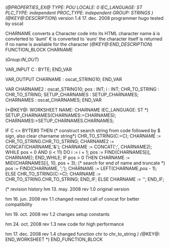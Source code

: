 (*@PROPERTIES_EX@
TYPE: POU
LOCALE: 0
IEC_LANGUAGE: ST
PLC_TYPE: independent
PROC_TYPE: independent
GROUP: STRINGS
*)
(*@KEY@:DESCRIPTION*)
version 1.4		17. dec. 2008
programmer 		hugo
tested by		oscat

CHARNAME converts a Character code into its HTML character name
ä is convterted to 'äuml'
€ is converted to 'euro'
the character itself is returned if no name is available for the character
(*@KEY@:END_DESCRIPTION*)
FUNCTION_BLOCK CHARNAME

(*Group:IN_OUT*)


VAR_INPUT
	C :	BYTE;
END_VAR


VAR_OUTPUT
	CHARNAME :	oscat_STRING10;
END_VAR


VAR
	CHARNAME2 :	oscat_STRING10;
	pos :	INT;
	i :	INT;
	CHR_TO_STRING :	CHR_TO_STRING;
	SETUP_CHARNAMES :	SETUP_CHARNAMES;
	CHARNAMES :	oscat_CHARNAMES;
END_VAR


(*@KEY@: WORKSHEET
NAME: CHARNAME
IEC_LANGUAGE: ST
*)
SETUP_CHARNAMES(CHARNAMES:=CHARNAMES);
CHARNAMES:=SETUP_CHARNAMES.CHARNAMES;

IF C <> BYTE#0 THEN
	(* construct search string from code followed by $ sign, also clear charname string*)
	CHR_TO_STRING(C:=C);
	CHARNAME := CHR_TO_STRING.CHR_TO_STRING;
	CHARNAME2 := CONCAT(CHARNAME,'&');
	CHARNAME := CONCAT(';', CHARNAME2);
	WHILE pos = 0 AND (i < 11) DO
		i := i + 1;
		pos := FIND(CHARNAMES[i], CHARNAME);
	END_WHILE;
	IF pos > 0 THEN
		CHARNAME := MID(CHARNAMES[i], 10, pos + 3);
		(* search for end of name and truncate *)
		pos := FIND(CHARNAME, ';');
		CHARNAME := LEFT(CHARNAME,pos - 1);
	ELSE
		CHR_TO_STRING(C:=C);
		CHARNAME := CHR_TO_STRING.CHR_TO_STRING;
	END_IF;
ELSE
	CHARNAME := '';
END_IF;


(* revision history
hm	13. may. 2008	rev 1.0
	original version

hm	16. jun. 2008	rev 1.1
	changed nested call of concat for better compatibility

hm	19. oct. 2008	rev 1.2
	changes setup constants

hm	24. oct. 2008	rev 1.3
	new code for high performance

hm	17. dec. 2008	rev 1.4
	changed function chr to chr_to_string
*)
(*@KEY@: END_WORKSHEET *)
END_FUNCTION_BLOCK
